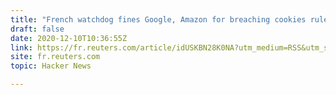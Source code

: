 ```yaml
---
title: "French watchdog fines Google, Amazon for breaching cookies rules"
draft: false
date: 2020-12-10T10:36:55Z
link: https://fr.reuters.com/article/idUSKBN28K0NA?utm_medium=RSS&utm_source=hune
site: fr.reuters.com
topic: Hacker News  

---
```

